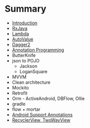 # Summary

* [Introduction](README.md)
* [RxJava](RxJava.md)
* [Lambda](lambda.md)
* [AutoValue](autovalue.md)
* [Dagger2](dagger2.md)
* [Annotation Programming](annotation_programming.md)
* ButterKnife
* json to POJO
   * Jackson
   * LoganSquare
* MVVM
* Clean architecture
* Mockito
* Retrofit
* Orm - ActiveAndroid, DBFlow, Ollie
* gradle
* flow + mortar
* [Android Support Annotations](android_support_annotations.md)
* [RecyclerView, TwoWayView](recyclerview,_twowayview.md)

